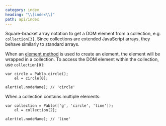 ```yaml
---
category: index
heading: "\\[index\\]"
path: api/index
---
```


Square-bracket array notation to get a DOM element from a collection, e.g. `collection[3]`. Since collections are extended JavaScript arrays, they behave similarly to standard arrays.

When an [element method](/api/elements/) is used to create an element, the element will be wrapped in a collection. To access the DOM element within the collection, use `collection[0]`:

    var circle = Pablo.circle();
        el = circle[0];
    
    alert(el.nodeName); // 'circle'


When a collection contains multiple elements:

    var collection = Pablo(['g', 'circle', 'line']);
        el = collection[2];
    
    alert(el.nodeName); // 'line'
